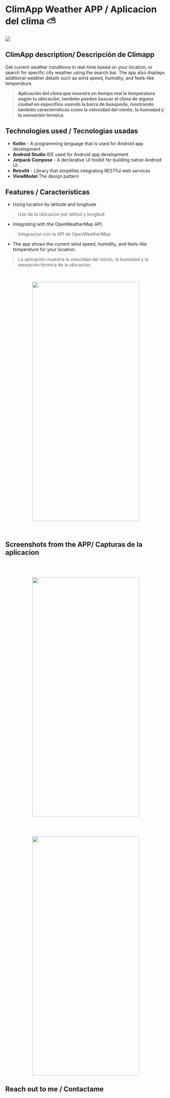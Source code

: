 # ClimApp Weather APP / Aplicacion del clima ⛅

<img src="https://i.imgur.com/utsRk9r.png">



## ClimApp description/ Descripción de Climapp

Get current weather conditions in real-time based on your location, or search for specific city weather using the search bar. The app also displays additional weather details such as wind speed, humidity, and feels-like temperature.
> **Aplicación del clima que muestra en tiempo real la temperatura según tu ubicación, también puedes buscar el clima de alguna ciudad en específico usando la barra de busqueda, mostrando también características como la velocidad del viento, la humedad y la sensación termica.**



## Technologies used / Tecnologias usadas

 -  **Kotlin** - A programming language that is used for Android app development
  - **Android Studio** IDE used for Android app development
  - **Jetpack Compose** - A declarative UI toolkit for building native Android UI
  - **Retrofit** - Library that simplifies integrating RESTful web services
  - **ViewModel** The design pattern 
  
## Features / Características

 - Using location by latitude and longitude 
 > Uso de la ubicacion por latitud y longitud.
 - Integrating with the OpenWeatherMap API.
 > Integracion con la API de OpenWeatherMap.
 - The app shows the current wind speed, humidity, and feels-like temperature for your location.
 >La aplicación muestra la velocidad del viento, la humedad y la sensación térmica de la ubicación.
<br>

<p align="center">
  <img src="https://i.imgur.com/O0olK3K.gif" width="336" height="748" align = "center">
</p>
<br>





## Screenshots from the APP/ Capturas de la aplicacion
<br>
<br>
<p align="center">
  <img src="https://i.imgur.com/nPdgKco.png" width="336" height="748" align = "center">
</p>
<br>
<br>
<p align="center">
  <img src="https://i.imgur.com/iFg2RdD.png" width="336" height="748"> 
</p>




## Reach out to me / Contactame


